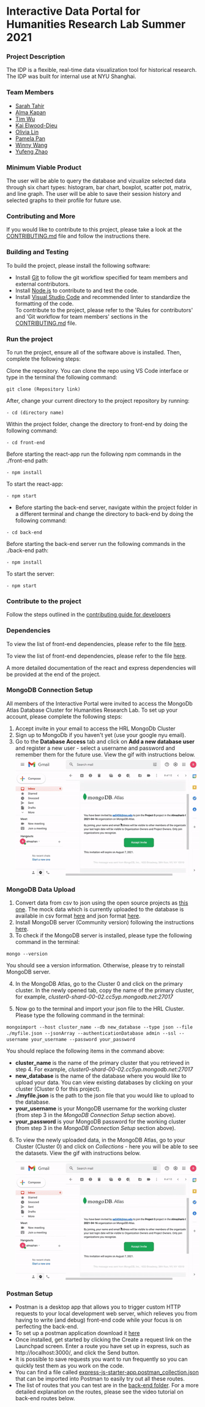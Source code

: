 # Interactive Data Portal for Humanities Research Lab Summer 2021

### Project Description

The IDP is a flexible, real-time data visualization tool for historical research. The IDP was built for internal use at NYU Shanghai.

### Team Members

- [Sarah Tahir](https://github.com/saraaahh63)
- [Alma Kapan](https://github.com/almazhankapan)
- [Tim Wu](https://github.com/TimWGY)
- [Kai Elwood-Dieu](https://github.com/KaiElwood)
- [Olivia Lin](https://github.com/oliviafroglin)
- [Pamela Pan](https://github.com/pamela-pan)
- [Winny Wang](https://github.com/winnyww)
- [Yufeng Zhao](https://github.com/yz3440)

### Minimum Viable Product

The user will be able to query the database and vizualize selected data through six chart types: histogram, bar chart, boxplot, scatter pot, matrix, and line graph. The user will be able to save their session history and selected graphs to their profile for future use.

### Contributing and More

If you would like to contribute to this project, please take a look at the [CONTRIBUTING.md](./CONTRIBUTING.md) file and follow the instructions there.

### Building and Testing

To build the project, please install the following software: <br>

- Install [Git](https://git-scm.com/) to follow the git workflow specified for team members and external contributors.
- Install [Node.js](https://nodejs.org/) to contribute to and test the code.
- Install [Visual Studio Code](https://code.visualstudio.com/download) and recommended linter to standardize the formatting of the code. <br>
  To contribute to the project, please refer to the 'Rules for contributors' and 'Git workflow for team members' sections in the [CONTRIBUTING.md](./CONTRIBUTING.md) file.

### Run the project

To run the project, ensure all of the software above is installed. Then, complete the following steps:

Clone the repository. You can clone the repo using VS Code interface or type in the terminal the following command:<br>

```
git clone (Repository link)
```

After, change your current directory to the project repository by running: <br>

```
- cd (directory name)
```

Within the project folder, change the directory to front-end by doing the following command: <br>

```
- cd front-end
```

Before starting the react-app run the following npm commands in the ./front-end path: <br>

```
- npm install
```

To start the react-app: <br>

```
- npm start
```

- Before starting the back-end server, navigate within the project folder in a different terminal and change the directory to back-end by doing the following command: <br>

```
- cd back-end
```

Before starting the back-end server run the following commands in the ./back-end path: <br>

```
- npm install
```

To start the server: <br>

```
- npm start
```

### Contribute to the project

Follow the steps outlined in the [contributing guide for developers](https://github.com/HRL-at-NYUSH/Interactive-Portal/blob/main/CONTRIBUTING.md#the-git-workflow-that-the-team-follows)

### Dependencies

To view the list of front-end dependencies, please refer to the file [here](front-end/package.json).

To view the list of front-end dependencies, please refer to the file [here](back-end/package.json).

A more detailed documentation of the react and express dependencies will be provided at the end of the project.

### MongoDB Connection Setup

All members of the Interactive Portal were invited to access the MongoDb Atlas Database Cluster for Humanities Research Lab.
To set up your account, please complete the following steps:

1. Accept invite in your email to access the HRL MongoDb Cluster
2. Sign up to MongoDb if you haven't yet (use your google nyu email).
3. Go to the **Database Access** tab and click on **Add a new database user** and register a new user - select a username and password and remember them for the future use. View the gif with instructions below.<br>
   ![MongoDB instructions](front-end/images/mongodb.gif)

### MongoDB Data Upload

1. Convert data from csv to json using the open source projects as [this one](https://csvjson.com/csv2json). The mock data which is currently uploaded to the database is available in csv format [here](https://docs.google.com/spreadsheets/d/1KWH-BrgNkeRjoB60bMJh1dfcQ_HHSIWIOPR8jO6rRCg/edit#gid=1479728107) and json format [here](front-end/src/js/utils/raw).
2. Install MongoDB server (Community version) following the instructions [here](https://docs.mongodb.com/manual/installation/).
3. To check if the MongoDB server is installed, please type the following command in the terminal:

```
mongo --version
```

You should see a version information. Otherwise, please try to reinstall MongoDB server.

4. In the MongoDB Atlas, go to the Cluster 0 and click on the primary cluster. In the newly opened tab, copy the name of the primary cluster, for example, _cluster0-shard-00-02.cc5yp.mongodb.net:27017_

5. Now go to the terminal and import your json file to the HRL Cluster. Please type the following command in the terminal:

```
mongoimport --host cluster_name --db new_database --type json --file ./myfile.json --jsonArray --authenticationDatabase admin --ssl --username your_username --password your_password
```

You should replace the following items in the command above:

- **cluster_name** is the name of the primary cluster that you retrieved in step 4. For example, _cluster0-shard-00-02.cc5yp.mongodb.net:27017_
- **new_database** is the name of the database where you would like to upload your data. You can view existing databases by clicking on your cluster (Cluster 0 for this project).
- **./myfile.json** is the path to the json file that you would like to upload to the database.
- **your_username** is your MongoDB username for the working cluster (from step 3 in the _MongoDB Connection Setup_ section above).
- **your_password** is your MongoDB password for the working cluster (from step 3 in the _MongoDB Connection Setup_ section above).

6. To view the newly uploaded data, in the MongoDB Atlas, go to your Cluster (Cluster 0) and click on _Collections_ - here you will be able to see the datasets. View the gif with instructions below.

   ![MongoDB instructions](front-end/images/mongodb.gif)

### Postman Setup

- Postman is a desktop app that allows you to trigger custom HTTP requests to your local development web server, which relieves you from having to write (and debug) front-end code while your focus is on perfecting the back-end.
- To set up a postman application download it [here](https://web.postman.co/home)
- Once installed, get started by clicking the Create a request link on the Launchpad screen. Enter a route you have set up in express, such as http://localhost:3000/, and click the Send button.
- It is possible to save requests you want to run frequently so you can quickly test them as you work on the code.
- You can find a file called [express-js-starter-app.postman_collection.json](/back-end/utils/express-js-starter-app.postman_collection.json) that can be imported into Postman to easily try out all these routes.
- The list of routes that you can test are in the [back-end folder](back-end/). For a more detailed explanation on the routes, please see the video tutorial on back-end routes below.
